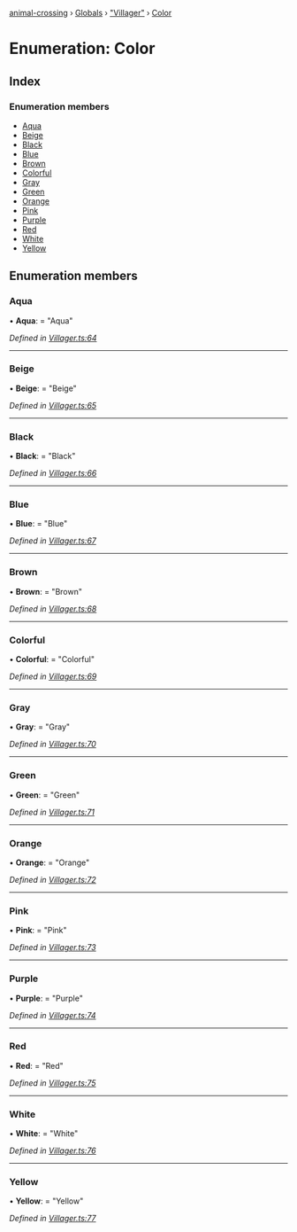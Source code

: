 [animal-crossing](../README.md) › [Globals](../globals.md) › ["Villager"](../modules/_villager_.md) › [Color](_villager_.color.md)

# Enumeration: Color

## Index

### Enumeration members

* [Aqua](_villager_.color.md#aqua)
* [Beige](_villager_.color.md#beige)
* [Black](_villager_.color.md#black)
* [Blue](_villager_.color.md#blue)
* [Brown](_villager_.color.md#brown)
* [Colorful](_villager_.color.md#colorful)
* [Gray](_villager_.color.md#gray)
* [Green](_villager_.color.md#green)
* [Orange](_villager_.color.md#orange)
* [Pink](_villager_.color.md#pink)
* [Purple](_villager_.color.md#purple)
* [Red](_villager_.color.md#red)
* [White](_villager_.color.md#white)
* [Yellow](_villager_.color.md#yellow)

## Enumeration members

###  Aqua

• **Aqua**: = "Aqua"

*Defined in [Villager.ts:64](https://github.com/Norviah/animal-crossing/blob/d0e2651/module/types/Villager.ts#L64)*

___

###  Beige

• **Beige**: = "Beige"

*Defined in [Villager.ts:65](https://github.com/Norviah/animal-crossing/blob/d0e2651/module/types/Villager.ts#L65)*

___

###  Black

• **Black**: = "Black"

*Defined in [Villager.ts:66](https://github.com/Norviah/animal-crossing/blob/d0e2651/module/types/Villager.ts#L66)*

___

###  Blue

• **Blue**: = "Blue"

*Defined in [Villager.ts:67](https://github.com/Norviah/animal-crossing/blob/d0e2651/module/types/Villager.ts#L67)*

___

###  Brown

• **Brown**: = "Brown"

*Defined in [Villager.ts:68](https://github.com/Norviah/animal-crossing/blob/d0e2651/module/types/Villager.ts#L68)*

___

###  Colorful

• **Colorful**: = "Colorful"

*Defined in [Villager.ts:69](https://github.com/Norviah/animal-crossing/blob/d0e2651/module/types/Villager.ts#L69)*

___

###  Gray

• **Gray**: = "Gray"

*Defined in [Villager.ts:70](https://github.com/Norviah/animal-crossing/blob/d0e2651/module/types/Villager.ts#L70)*

___

###  Green

• **Green**: = "Green"

*Defined in [Villager.ts:71](https://github.com/Norviah/animal-crossing/blob/d0e2651/module/types/Villager.ts#L71)*

___

###  Orange

• **Orange**: = "Orange"

*Defined in [Villager.ts:72](https://github.com/Norviah/animal-crossing/blob/d0e2651/module/types/Villager.ts#L72)*

___

###  Pink

• **Pink**: = "Pink"

*Defined in [Villager.ts:73](https://github.com/Norviah/animal-crossing/blob/d0e2651/module/types/Villager.ts#L73)*

___

###  Purple

• **Purple**: = "Purple"

*Defined in [Villager.ts:74](https://github.com/Norviah/animal-crossing/blob/d0e2651/module/types/Villager.ts#L74)*

___

###  Red

• **Red**: = "Red"

*Defined in [Villager.ts:75](https://github.com/Norviah/animal-crossing/blob/d0e2651/module/types/Villager.ts#L75)*

___

###  White

• **White**: = "White"

*Defined in [Villager.ts:76](https://github.com/Norviah/animal-crossing/blob/d0e2651/module/types/Villager.ts#L76)*

___

###  Yellow

• **Yellow**: = "Yellow"

*Defined in [Villager.ts:77](https://github.com/Norviah/animal-crossing/blob/d0e2651/module/types/Villager.ts#L77)*
